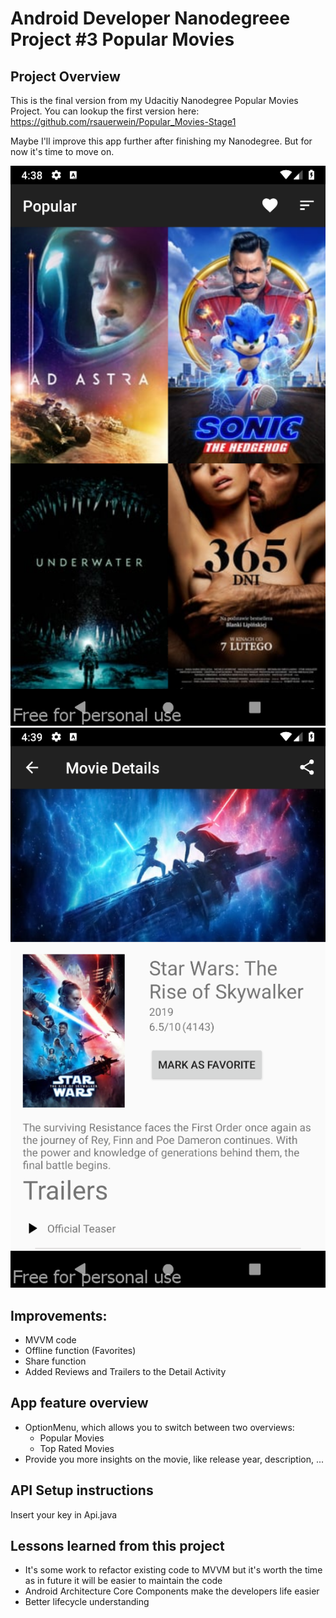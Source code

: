 # Android Developer Nanodegreee Project #3 Popular Movies

## Project Overview
This is the final version from my Udacitiy Nanodegree Popular Movies Project. You can lookup the first
version here: https://github.com/rsauerwein/Popular_Movies-Stage1

Maybe I'll improve this app further after finishing my Nanodegree. But for now it's time to move on.

![Main Activity Screenshot](/screenshots/main.png?raw=true "Main Activity")
![Detail Activity Screenshot](/screenshots/detail.png?raw=true "Detail Activity")

## Improvements:
- MVVM code
- Offline function (Favorites)
- Share function
- Added Reviews and Trailers to the Detail Activity

## App feature overview
- OptionMenu, which allows you to switch between two overviews:
  - Popular Movies
  - Top Rated Movies
- Provide you more insights on the movie, like release year, description, ...

## API Setup instructions
Insert your key in Api.java

## Lessons learned from this project
- It's some work to refactor existing code to MVVM but it's worth the time as in future it will be easier to maintain the code
- Android Architecture Core Components make the developers life easier
- Better lifecycle understanding
